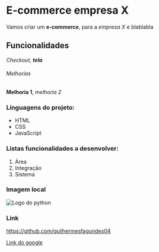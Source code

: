 # E-commerce empresa X

Vamos criar um **e-commerce**, para a *empresa X* e blablabla

## Funcionalidades

_Checkout, **tela**_

###### Melhorias

__Melhoria 1__, _melhoria 2_

### Linguagens do projeto:

* HTML
* CSS
* JavaScript

### Listas funcionalidades a desenvolver:

1. Área
2. Integração
3. Sistema


### Imagem local

![Logo do python](OIP.jpg)

### Link

https://github.com/guilhermesfagundes04

[Link do google](https://Google.com/)
